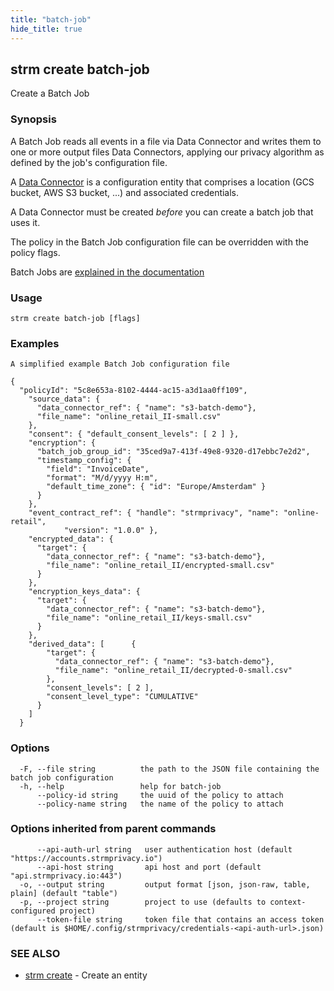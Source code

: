 ```yaml
---
title: "batch-job"
hide_title: true
---
```

## strm create batch-job

Create a Batch Job

### Synopsis

A Batch Job reads all events in a file via Data Connector and writes them to one or more output files Data Connectors,
applying our privacy algorithm as defined by the job's configuration file.

A [Data Connector](docs/04-reference/01-cli-reference/strm/create/data-connector/index.md) is a configuration
entity that comprises a location (GCS bucket, AWS S3 bucket, ...) and associated credentials.

A Data Connector must be created *before* you can create a batch job that uses it.

The policy in the Batch Job configuration file can be overridden with the policy flags.

Batch Jobs are [explained in the documentation](https://docs.strmprivacy.io/docs/latest/quickstart/batch/batch-jobs/)

### Usage

```
strm create batch-job [flags]
```

### Examples

```
A simplified example Batch Job configuration file

{
  "policyId": "5c8e653a-8102-4444-ac15-a3d1aa0ff109",
	"source_data": {
	  "data_connector_ref": { "name": "s3-batch-demo"},
	  "file_name": "online_retail_II-small.csv"
	},
	"consent": { "default_consent_levels": [ 2 ] },
	"encryption": {
	  "batch_job_group_id": "35ced9a7-413f-49e8-9320-d17ebbc7e2d2",
	  "timestamp_config": {
		"field": "InvoiceDate",
		"format": "M/d/yyyy H:m",
		"default_time_zone": { "id": "Europe/Amsterdam" }
	  }
	},
	"event_contract_ref": { "handle": "strmprivacy", "name": "online-retail",
			"version": "1.0.0" },
	"encrypted_data": {
	  "target": {
		"data_connector_ref": { "name": "s3-batch-demo"},
		"file_name": "online_retail_II/encrypted-small.csv"
	  }
	},
	"encryption_keys_data": {
	  "target": {
		"data_connector_ref": { "name": "s3-batch-demo"},
		"file_name": "online_retail_II/keys-small.csv"
	  }
	},
	"derived_data": [      {
		"target": {
		  "data_connector_ref": { "name": "s3-batch-demo"},
		  "file_name": "online_retail_II/decrypted-0-small.csv"
		},
		"consent_levels": [ 2 ],
		"consent_level_type": "CUMULATIVE"
	  }
	]
  }
```

### Options

```
  -F, --file string          the path to the JSON file containing the batch job configuration
  -h, --help                 help for batch-job
      --policy-id string     the uuid of the policy to attach
      --policy-name string   the name of the policy to attach
```

### Options inherited from parent commands

```
      --api-auth-url string   user authentication host (default "https://accounts.strmprivacy.io")
      --api-host string       api host and port (default "api.strmprivacy.io:443")
  -o, --output string         output format [json, json-raw, table, plain] (default "table")
  -p, --project string        project to use (defaults to context-configured project)
      --token-file string     token file that contains an access token (default is $HOME/.config/strmprivacy/credentials-<api-auth-url>.json)
```

### SEE ALSO

* [strm create](docs/04-reference/01-cli-reference/strm/create/index.md)	 - Create an entity

